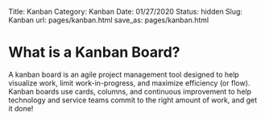 Title: Kanban
Category: Kanban
Date: 01/27/2020
Status: hidden
Slug: Kanban
url: pages/kanban.html
save_as: pages/kanban.html

# What is a Kanban Board?

A kanban board is an agile project management tool designed to help visualize work, limit work-in-progress, and maximize efficiency (or flow). Kanban boards use cards, columns, and continuous improvement to help technology and service teams commit to the right amount of work, and get it done!